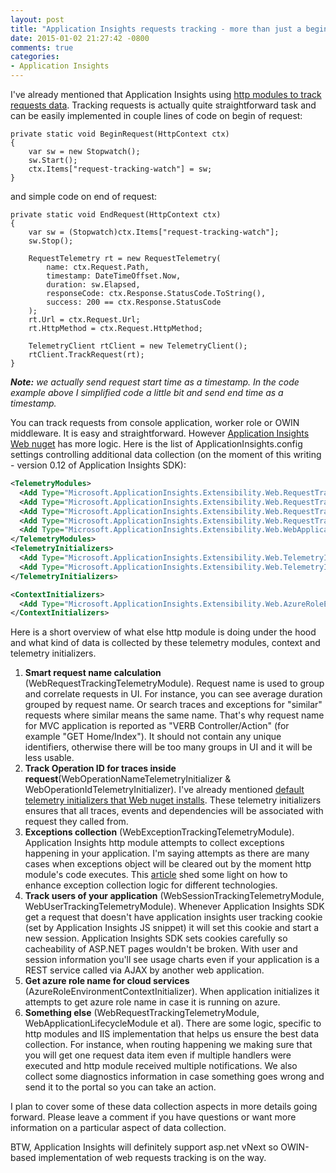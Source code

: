 ```yaml
---
layout: post
title: "Application Insights requests tracking - more than just a begin and end"
date: 2015-01-02 21:27:42 -0800
comments: true
categories: 
- Application Insights
---
```

I've already mentioned that Application Insights using [http modules to track requests data](/blog/2014/12/02/tracking-static-content-with-application-insights-httpmodule/). Tracking requests is actually quite straightforward task and can be easily implemented in couple lines of code on begin of request:

```
private static void BeginRequest(HttpContext ctx)
{
    var sw = new Stopwatch();
    sw.Start();
    ctx.Items["request-tracking-watch"] = sw;
}
```

and simple code on end of request:

```
private static void EndRequest(HttpContext ctx)
{
    var sw = (Stopwatch)ctx.Items["request-tracking-watch"];
    sw.Stop();
            
    RequestTelemetry rt = new RequestTelemetry(
        name: ctx.Request.Path,
        timestamp: DateTimeOffset.Now,
        duration: sw.Elapsed,
        responseCode: ctx.Response.StatusCode.ToString(),
        success: 200 == ctx.Response.StatusCode
    );
    rt.Url = ctx.Request.Url;
    rt.HttpMethod = ctx.Request.HttpMethod;

    TelemetryClient rtClient = new TelemetryClient();
    rtClient.TrackRequest(rt);
}
```

***Note:** we actually send request start time as a timestamp. In the code example above I simplified code a little bit and send end time as a timestamp.*

You can track requests from console application, worker role or OWIN middleware. It is easy and straightforward. However [Application Insights Web nuget](http://www.nuget.org/packages/Microsoft.ApplicationInsights.Web/) has more logic. Here is the list of ApplicationInsights.config settings controlling additional data collection (on the moment of this writing - version 0.12 of Application Insights SDK):
``` xml
<TelemetryModules>
  <Add Type="Microsoft.ApplicationInsights.Extensibility.Web.RequestTracking.TelemetryModules.WebRequestTrackingTelemetryModule, Microsoft.ApplicationInsights.Extensibility.Web" />
  <Add Type="Microsoft.ApplicationInsights.Extensibility.Web.RequestTracking.TelemetryModules.WebExceptionTrackingTelemetryModule, Microsoft.ApplicationInsights.Extensibility.Web" />
  <Add Type="Microsoft.ApplicationInsights.Extensibility.Web.RequestTracking.TelemetryModules.WebSessionTrackingTelemetryModule, Microsoft.ApplicationInsights.Extensibility.Web" />
  <Add Type="Microsoft.ApplicationInsights.Extensibility.Web.RequestTracking.TelemetryModules.WebUserTrackingTelemetryModule, Microsoft.ApplicationInsights.Extensibility.Web" />
  <Add Type="Microsoft.ApplicationInsights.Extensibility.Web.WebApplicationLifecycleModule, Microsoft.ApplicationInsights.Extensibility.Web" />
</TelemetryModules>
<TelemetryInitializers>
  <Add Type="Microsoft.ApplicationInsights.Extensibility.Web.TelemetryInitializers.WebOperationNameTelemetryInitializer, Microsoft.ApplicationInsights.Extensibility.Web" />
  <Add Type="Microsoft.ApplicationInsights.Extensibility.Web.TelemetryInitializers.WebOperationIdTelemetryInitializer, Microsoft.ApplicationInsights.Extensibility.Web" />
</TelemetryInitializers>

<ContextInitializers>
  <Add Type="Microsoft.ApplicationInsights.Extensibility.Web.AzureRoleEnvironmentContextInitializer, Microsoft.ApplicationInsights.Extensibility.Web" />
</ContextInitializers>
```

Here is a short overview of what else http module is doing under the hood and what kind of data is collected by these telemetry modules, context and telemetry initializers.

1. **Smart request name calculation** (WebRequestTrackingTelemetryModule). Request name is used to group and correlate requests in UI. For instance, you can see average duration grouped by request name. Or search traces and exceptions for "similar" requests where similar means the same name. That's why request name for MVC application is reported as "VERB Controller/Action" (for example "GET Home/Index"). It should not contain any unique identifiers, otherwise there will be too many groups in UI and it will be less usable.
2. **Track Operation ID for traces inside request**(WebOperationNameTelemetryInitializer & WebOperationIdTelemetryInitializer). I've already mentioned [default telemetry initializers that Web nuget installs](/blog/2014/12/01/telemetry-initializers/). These telemetry initializers ensures that all traces, events and dependencies will be associated with request they called from.
3. **Exceptions collection** (WebExceptionTrackingTelemetryModule). Application Insights http module attempts to collect exceptions happening in your application. I'm saying attempts as there are many cases when exceptions object will be cleared out by the moment http module's code executes. This [article](http://blogs.msdn.com/b/visualstudioalm/archive/2014/12/12/application-insights-exception-telemetry.aspx) shed some light on how to enhance exception collection logic for different technologies. 
4. **Track users of your application** (WebSessionTrackingTelemetryModule, WebUserTrackingTelemetryModule). Whenever Application Insights SDK get a request that doesn't have application insights user tracking cookie (set by Application Insights JS snippet) it will set this cookie and start a new session. Application Insights SDK sets cookies carefully so cacheability of ASP.NET pages wouldn't be broken. With user and session information you'll see usage charts even if your application is a REST service called via AJAX by another web application.
5. **Get azure role name for cloud services** (AzureRoleEnvironmentContextInitializer). When application initializes it attempts to get azure role name in case it is running on azure.
6. **Something else** (WebRequestTrackingTelemetryModule, WebApplicationLifecycleModule et al). There are some logic, specific to http modules and IIS implementation that helps us ensure the best data collection. For instance, when routing happening we making sure that you will get one request data item even if multiple handlers were executed and http module received multiple notifications. We also collect some diagnostics information in case something goes wrong and send it to the portal so you can take an action.

I plan to cover some of these data collection aspects in more details going forward. Please leave a comment if you have questions or want more information on a particular aspect of data collection. 

BTW, Application Insights will definitely support asp.net vNext so OWIN-based implementation of web requests tracking is on the way.
